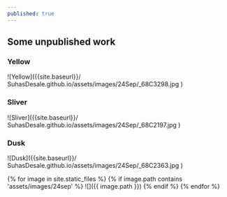 ```yaml
---
published: true
---
```

## Some unpublished work 

### Yellow
![Yellow]({{site.baseurl}}/       SuhasDesale.github.io/assets/images/24Sep/_68C3298.jpg     )


### Sliver
![Sliver]({{site.baseurl}}/       SuhasDesale.github.io/assets/images/24Sep/_68C2197.jpg     )

### Dusk
![Dusk]({{site.baseurl}}/       SuhasDesale.github.io/assets/images/24Sep/_68C2363.jpg     )

{% for image in site.static_files %}
  {% if image.path contains 'assets/images/24sep' %}
![]({{ image.path }})
 {% endif %}
{% endfor %}
